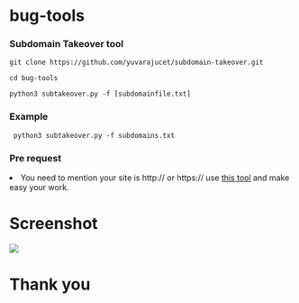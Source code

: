 # bug-tools
### Subdomain Takeover tool
``` git clone https://github.com/yuvarajucet/subdomain-takeover.git ```

``` cd bug-tools ```

``` python3 subtakeover.py -f [subdomainfile.txt] ```
### Example

``` python3 subtakeover.py -f subdomains.txt```

### Pre request
<li> You need to mention your site is http:// or https:// use <a href="https://github.com/projectdiscovery/httpx">this tool</a> and make easy your work.</li>

# Screenshot
<img src="https://github.com/yuvarajucet/bug-tools/blob/main/example1.png">



# Thank you
